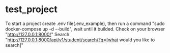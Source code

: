 # test_project
To start a project create .env file(.env_example), then run a command "sudo docker-compose up -d --build", wait until it builded.
Check on your browser "http://127.0.0.1:8000/"
Search: "http://127.0.0.1:8000/api/v1/student/search/?q=[what would you like to search]"
